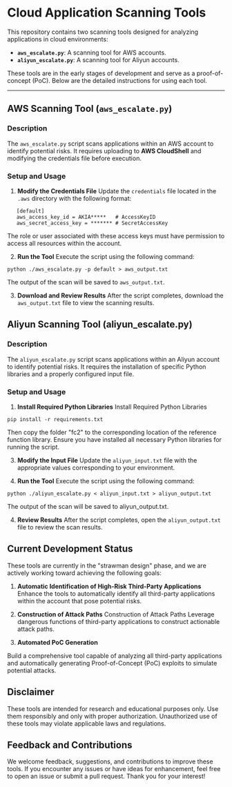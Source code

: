 # Cloud Application Scanning Tools

This repository contains two scanning tools designed for analyzing applications in cloud environments:

- **`aws_escalate.py`**: A scanning tool for AWS accounts.
- **`aliyun_escalate.py`**: A scanning tool for Aliyun accounts.

These tools are in the early stages of development and serve as a proof-of-concept (PoC). Below are the detailed instructions for using each tool.

---

## **AWS Scanning Tool (`aws_escalate.py`)**

### **Description**
The `aws_escalate.py` script scans applications within an AWS account to identify potential risks. It requires uploading to **AWS CloudShell** and modifying the credentials file before execution.

### **Setup and Usage**

1. **Modify the Credentials File**
   Update the `credentials` file located in the `.aws` directory with the following format:
```plaintext
   [default]
   aws_access_key_id = AKIA*****   # AccessKeyID
   aws_secret_access_key = ******* # SecretAccessKey
```
The role or user associated with these access keys must have permission to access all resources within the account.

2. **Run the Tool**
  Execute the script using the following command:
```plaintext
python ./aws_escalate.py -p default > aws_output.txt
```
The output of the scan will be saved to `aws_output.txt`.

3. **Download and Review Results**
After the script completes, download the `aws_output.txt` file to view the scanning results.

## **Aliyun Scanning Tool (aliyun_escalate.py)**

### **Description**
The `aliyun_escalate.py` script scans applications within an Aliyun account to identify potential risks. It requires the installation of specific Python libraries and a properly configured input file.

### **Setup and Usage**

1. **Install Required Python Libraries**
Install Required Python Libraries
```plaintext
pip install -r requirements.txt  
```
Then copy the folder "fc2" to the corresponding location of the reference function library.
Ensure you have installed all necessary Python libraries for running the script.

3. **Modify the Input File**
Update the `aliyun_input.txt` file with the appropriate values corresponding to your environment.

4. **Run the Tool**
Execute the script using the following command:

```plaintext
python ./aliyun_escalate.py < aliyun_input.txt > aliyun_output.txt
```
The output of the scan will be saved to aliyun_output.txt.

4. **Review Results**
After the script completes, open the `aliyun_output.txt` file to review the scan results.

## **Current Development Status**
These tools are currently in the "strawman design" phase, and we are actively working toward achieving the following goals:

1. **Automatic Identification of High-Risk Third-Party Applications**
Enhance the tools to automatically identify all third-party applications within the account that pose potential risks.

2. **Construction of Attack Paths**
Construction of Attack Paths
Leverage dangerous functions of third-party applications to construct actionable attack paths.

3. **Automated PoC Generation**

Build a comprehensive tool capable of analyzing all third-party applications and automatically generating Proof-of-Concept (PoC) exploits to simulate potential attacks.

## **Disclaimer**
These tools are intended for research and educational purposes only. Use them responsibly and only with proper authorization. Unauthorized use of these tools may violate applicable laws and regulations.

## **Feedback and Contributions**
We welcome feedback, suggestions, and contributions to improve these tools. If you encounter any issues or have ideas for enhancement, feel free to open an issue or submit a pull request. Thank you for your interest!
